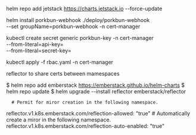 helm repo add jetstack https://charts.jetstack.io --force-update




helm install porkbun-webhook ./deploy/porkbun-webhook \
--set groupName=porkbun-webhook -n cert-manager

kubectl create secret generic porkbun-key -n cert-manager \
--from-literal=api-key=<your key> \
--from-literal=secret-key=<your key> 


kubectl apply -f rbac.yaml -n cert-manager


reflector to share certs between mamespaces

$ helm repo add emberstack https://emberstack.github.io/helm-charts
$ helm repo update
$ helm upgrade --install reflector emberstack/reflector



      # Permit for miror creation in the following namespace.
reflector.v1.k8s.emberstack.com/reflection-allowed: "true"
      # Automatically create a miror in the following namespace.
reflector.v1.k8s.emberstack.com/reflection-auto-enabled: "true"